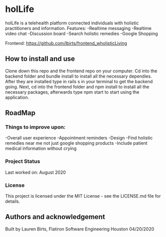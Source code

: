 # holLife

holLife is a telehealth platform connected individuals with holistic practitioners and information.
 Features:
    -Realtime messaging
    -Realtime video chat
    -Discussion board
    -Search holistic remedies
    -Google Shopping

Frontend: https://github.com/lbirts/frontend_wholisticLiving

## How to install and use

Clone down this repo and the frontend repo on your computer. Cd into the backend folder and bundle install to install all the necessary dependies. After they are installed type in rails s in your terminal to get the backend going. Next, cd into the frontend folder and npm install to install all the necessary packages, afterwards type npm start to start using the application.

## RoadMap

### Things to improve upon:
   -Overall user experience
      -Appointment reminders
      -Design
   -Find holistic remedies near me not just google shopping products
   -Include patient medical information without crying

### Project Status

Last worked on: August 2020

### License
This project is licensed under the MIT License - see the LICENSE.md file for details.

## Authors and acknowledgement

Built by Lauren Birts, Flatiron Software Engineering Houston 04/20/2020
